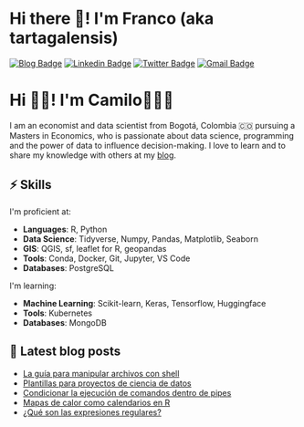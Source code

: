 # Hi there 👋! I'm Franco (aka tartagalensis)

[![Blog Badge](https://img.shields.io/badge/tartagalensis.netlify.app-orange)](https://tartagalensis.netlify.app/)
[![Linkedin Badge](https://img.shields.io/badge/-franco-galeano-ar-0072b1?style=flat&logo=Linkedin&logoColor=white)](https://www.linkedin.com/in/franco-galeano-arg "Connect on LinkedIn")
[![Twitter Badge](https://img.shields.io/badge/-@tartagalensis-00acee?style=flat&logo=Twitter&logoColor=white)](https://twitter.com/tartagalensis "Follow on Twitter")
[![Gmail Badge](https://img.shields.io/badge/-fgaleano1996@gmail.com-c14438?style=flat&logo=Gmail&logoColor=white)](mailto:fgaleano1996@gmail.com "Connect via Email")






<!--
**tartagalensis/tartagalensis** is a ✨ _special_ ✨ repository because its `README.md` (this file) appears on your GitHub profile.

Here are some ideas to get you started:

- 🔭 I’m currently working on ...
- 🌱 I’m currently learning ...
- 👯 I’m looking to collaborate on ...
- 🤔 I’m looking for help with ...
- 💬 Ask me about ...
- 📫 How to reach me: ...
- 😄 Pronouns: ...
- ⚡ Fun fact: ...
-->


# Hi 👋🏻! I'm Camilo👨🏼‍💻



I am an economist and data scientist from Bogotá, Colombia 🇨🇴 pursuing a Masters in Economics, who is passionate about data science, programming and the power of data to influence decision-making. I love to learn and to share my knowledge with others at my [blog].

## ⚡️ Skills

I'm proficient at:

- **Languages**: R, Python
- **Data Science**: Tidyverse, Numpy, Pandas, Matplotlib, Seaborn
- **GIS**: QGIS, sf, leaflet for R, geopandas
- **Tools**: Conda, Docker, Git, Jupyter, VS Code
- **Databases**: PostgreSQL

I'm learning:

- **Machine Learning**: Scikit-learn, Keras, Tensorflow, Huggingface
- **Tools**: Kubernetes
- **Databases**: MongoDB

## 📕 Latest blog posts

<!-- BLOG-POST-LIST:START -->
- [La guía para manipular archivos con shell](http://www.camartinezbu.com//posts/la-guia-para-manipular-archivos-con-shell/)
- [Plantillas para proyectos de ciencia de datos](http://www.camartinezbu.com//posts/plantillas-para-proyectos-de-ciencia-de-datos/)
- [Condicionar la ejecución de comandos dentro de pipes](http://www.camartinezbu.com//posts/condicionar-la-ejecucion-de-comandos-dentro-de-pipes/)
- [Mapas de calor como calendarios en R](http://www.camartinezbu.com//posts/mapas-de-calor-como-calendarios-en-R/)
- [¿Qué son las expresiones regulares?](http://www.camartinezbu.com//posts/que-son-las-expresiones-regulares/)
<!-- BLOG-POST-LIST:END -->


[blog]: https://camartinezbu.com
[twitter]: https://twitter.com/camartinezbu
[linkedin]: https://www.linkedin.com/in/camartinezbu/
